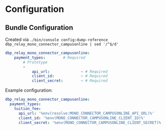 # Configuration

## Bundle Configuration

Created via `./bin/console config:dump-reference dbp_relay_mono_connector_campusonline | sed '/^$/d'`

```yaml
dbp_relay_mono_connector_campusonline:
    payment_types:        # Required
        # Prototype
        -
            api_url:              ~ # Required
            client_id:            ~ # Required
            client_secret:        ~ # Required
```

Example configuration:

```yaml
dbp_relay_mono_connector_campusonline:
  payment_types:
    tuition_fee:
      api_url: '%env(resolve:MONO_CONNECTOR_CAMPUSONLINE_API_URL)%'
      client_id: '%env(MONO_CONNECTOR_CAMPUSONLINE_CLIENT_ID)%'
      client_secret: '%env(MONO_CONNECTOR_CAMPUSONLINE_CLIENT_SECRET)%'
```
